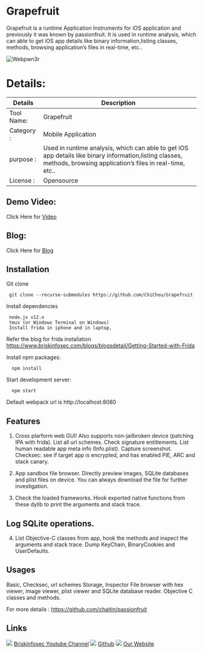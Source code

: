 Grapefruit
============
Grapefruit is a runtime Application Instruments for iOS application and previously it was known by passionfruit. It is used in runtime analysis, which can able to get iOS app details like binary information,listing classes, methods, browsing application’s files in real-time, etc..   


![Webpwn3r](https://briskinfosec.com//assets/tooloftheday/Copy_of_Briskinfosec_TOD_Latest_samples_177.jpg)

Details:
============
|  Details | Description   |
| ------------ | ------------ |
|Tool Name:| Grapefruit |
|Category :| Mobile Application|
|purpose  :| Used in runtime analysis, which can able to get iOS app details like binary information,listing classes, methods, browsing application’s files in real-time, etc..    |
|License :| Opensource

Demo Video:
-----------------
Click Here for [Video](https://www.youtube.com/watch?v=QtvZY2xOODY "Video")

Blog: 
--------------
Click Here for [Blog](https://briskinfosec.com/tooloftheday/toolofthedaydetail/Grapefruit "Blog")

Installation
----------------


Git clone

     git clone --recurse-submodules https://github.com/ChiChou/Grapefruit
     
Install dependencies

     node.js v12.x 
     tmux (or Windows Terminal on Windows) 
     Install frida in iphone and in laptop, 

Refer the blog for frida installation 
 https://www.briskinfosec.com/blogs/blogsdetail/Getting-Started-with-Frida 

Install npm packages: 

      npm install 
      
Start development server: 

      npm start 

Default webpack url is http://localhost:8080 

Features 
--------------
1. Cross plarform web GUI!
Also supports non-jailbroken device (patching IPA with frida).
List all url schemes.
Check signature entitlements.
List human readable app meta info (Info.plist).
Capture screenshot.
Checksec: see if target app is encrypted, and has enabled PIE, ARC and stack canary.

2. App sandbox file browser. Directly preview images, SQLite databases and plist files on device. You can always download the file for further investigation.

 3. Check the loaded frameworks. Hook exported native functions from these dylib to print the arguments and stack trace.

Log SQLite operations.
--------------

4. List Objective-C classes from app, hook the methods and inspect the  arguments and stack trace.
Dump KeyChain, BinaryCookies and UserDefaults.

Usages
--------------
Basic, Checksec, url schemes
Storage, Inspector
File browser with hex viewer, image viewer, plist viewer and SQLite database reader.
Objective C classes and methods. 

For more details :  https://github.com/chaitin/passionfruit 
     
     



Links
----------------
![ ](https://img.icons8.com/color/15/000000/youtube-play.png) [Briskinfosec Youtube Channel](https://www.youtube.com/channel/UCcPmqqYETcO_7-6p_uUsF1w "Briskinfosec Youtube Channel")
 ![ ](https://img.icons8.com/glyph-neue/15/000000/github.png) [Github](https://github.com/briskinfosec "Github") 
![ ](https://img.icons8.com/ios/15/000000/internet--v2.png) [Our Website](https://www.briskinfosec.com/ "Our Website")
